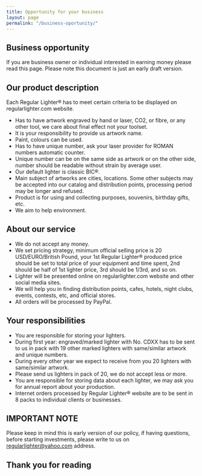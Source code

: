 ```yaml
---
title: Opportunity for your business
layout: page
permalink: "/business-oportunity/"
---
```


## Business opportunity
If you are business owner or individual interested in earning money please read this page.
Please note this document is just an early draft version.

## Our product description
Each Regular Lighter&reg; has to meet certain criteria to be displayed on regularlighter.com website.
- Has to have artwork engraved by hand or laser, CO2, or fibre, or any other tool, we care about final effect not your toolset.
- It is your responsibility to provide us artwork name.
- Paint, colours can be used.
- Has to have unique number, ask your laser provider for ROMAN numbers automatic counter.
- Unique number can be on the same side as artwork or on the other side, number should be readable without strain by average user.
- Our default lighter is classic BIC&reg;.
- Main subject of artworks are cities, locations. Some other subjects may be accepted into our catalog and distribution points, processing period may be longer and refused.
- Product is for using and collecting purposes, souvenirs, birthday gifts, etc.
- We aim to help environment.


## About our service
- We do not accept any money.
- We set pricing strategy, minimum official selling price is 20 USD/EURO/British Pound, your 1st Regular Lighter&reg; produced price should be set to total price of your equipment and time spent, 2nd should be half of 1st lighter price, 3rd should be 1/3rd, and so on.
- Lighter will be presented online on regularlighter.com website and other social media sites.
- We will help you in finding distribution points, cafes, hotels, night clubs, events, contests, etc, and official stores.
- All orders will be processed by PayPal.


## Your responsibilities
- You are responsible for storing your lighters.
- During first year: engraved/marked lighter with No. CDXX has to be sent to us in pack with 19 other marked lighters with same/similar artwork and unique numbers. 
- During every other year we expect to receive from you 20 lighters with same/similar artwork.
- Please send us lighters in pack of 20, we do not accept less or more.
- You are responsible for storing data about each lighter, we may ask you for annual report about your production.
- Internet orders processed by Regular Lighter® website are to be sent in 8 packs to individual clients or businesses.

## IMPORTANT NOTE
Please keep in mind this is early version of our policy, if having questions, before starting investments, please write to us on [regularlighter@yahoo.com](mailto:regularlighter@yahoo.com) address.

## Thank you for reading